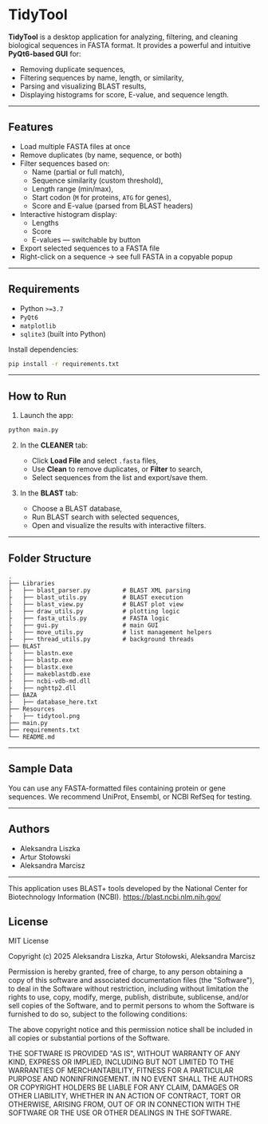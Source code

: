 # TidyTool

**TidyTool** is a desktop application for analyzing, filtering, and cleaning biological sequences in FASTA format. It provides a powerful and intuitive **PyQt6-based GUI** for:

- Removing duplicate sequences,
- Filtering sequences by name, length, or similarity,
- Parsing and visualizing BLAST results,
- Displaying histograms for score, E-value, and sequence length.

---

## Features

- Load multiple FASTA files at once
- Remove duplicates (by name, sequence, or both)
- Filter sequences based on:
  - Name (partial or full match),
  - Sequence similarity (custom threshold),
  - Length range (min/max),
  - Start codon (`M` for proteins, `ATG` for genes),
  - Score and E-value (parsed from BLAST headers)
- Interactive histogram display:
  - Lengths
  - Score
  - E-values — switchable by button
- Export selected sequences to a FASTA file
- Right-click on a sequence → see full FASTA in a copyable popup

---

## Requirements

- Python `>=3.7`
- `PyQt6`
- `matplotlib`
- `sqlite3` (built into Python)

Install dependencies:
```bash
pip install -r requirements.txt
```

---

## How to Run

1. Launch the app:
```bash
python main.py
```

2. In the **CLEANER** tab:
   - Click **Load File** and select `.fasta` files,
   - Use **Clean** to remove duplicates, or **Filter** to search,
   - Select sequences from the list and export/save them.

3. In the **BLAST** tab:
   - Choose a BLAST database,
   - Run BLAST search with selected sequences,
   - Open and visualize the results with interactive filters.

---

## Folder Structure

```
.
├── Libraries
├	├── blast_parser.py         # BLAST XML parsing
├	├── blast_utils.py          # BLAST execution
├	├── blast_view.py           # BLAST plot view
├	├── draw_utils.py           # plotting logic
├	├── fasta_utils.py          # FASTA logic
├	├── gui.py                  # main GUI
├	├── move_utils.py           # list management helpers
├	├── thread_utils.py         # background threads
├── BLAST
├	├── blastn.exe
├	├── blastp.exe
├	├── blastx.exe
├	├── makeblastdb.exe
├	├── ncbi-vdb-md.dll
├	├── nghttp2.dll
├── BAZA
├	├── database_here.txt
├── Resources
├	├── tidytool.png
├── main.py
├── requirements.txt
└── README.md
```

---

## Sample Data

You can use any FASTA-formatted files containing protein or gene sequences.
We recommend UniProt, Ensembl, or NCBI RefSeq for testing.

---

## Authors

- Aleksandra Liszka
- Artur Stołowski
- Aleksandra Marcisz

---

This application uses BLAST+ tools developed by the National Center for Biotechnology Information (NCBI).
https://blast.ncbi.nlm.nih.gov/

## License

MIT License

Copyright (c) 2025 Aleksandra Liszka, Artur Stołowski, Aleksandra Marcisz

Permission is hereby granted, free of charge, to any person obtaining a copy
of this software and associated documentation files (the "Software"), to deal
in the Software without restriction, including without limitation the rights
to use, copy, modify, merge, publish, distribute, sublicense, and/or sell
copies of the Software, and to permit persons to whom the Software is
furnished to do so, subject to the following conditions:

The above copyright notice and this permission notice shall be included in all
copies or substantial portions of the Software.

THE SOFTWARE IS PROVIDED "AS IS", WITHOUT WARRANTY OF ANY KIND, EXPRESS OR
IMPLIED, INCLUDING BUT NOT LIMITED TO THE WARRANTIES OF MERCHANTABILITY,
FITNESS FOR A PARTICULAR PURPOSE AND NONINFRINGEMENT. IN NO EVENT SHALL THE
AUTHORS OR COPYRIGHT HOLDERS BE LIABLE FOR ANY CLAIM, DAMAGES OR OTHER
LIABILITY, WHETHER IN AN ACTION OF CONTRACT, TORT OR OTHERWISE, ARISING FROM,
OUT OF OR IN CONNECTION WITH THE SOFTWARE OR THE USE OR OTHER DEALINGS IN THE
SOFTWARE.